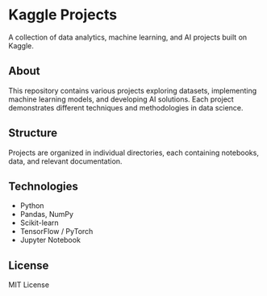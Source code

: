 # Kaggle Projects

A collection of data analytics, machine learning, and AI projects built on Kaggle.

## About

This repository contains various projects exploring datasets, implementing machine learning models, and developing AI solutions. Each project demonstrates different techniques and methodologies in data science.

## Structure

Projects are organized in individual directories, each containing notebooks, data, and relevant documentation.

## Technologies

- Python
- Pandas, NumPy
- Scikit-learn
- TensorFlow / PyTorch
- Jupyter Notebook

## License

MIT License
